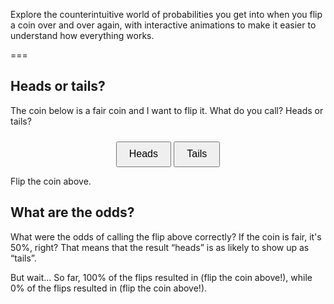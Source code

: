 Explore the counterintuitive world of probabilities you get into when you flip a coin over and over again, with interactive animations to make it easier to understand how everything works.

===

<script src="https://cdn.jsdelivr.net/npm/three@0.160.0/build/three.min.js"></script>

<style>
    canvas {
        display: block;
        margin: auto;
    }

    button {
        margin-top: 10px;
        padding: 0.6em 1.2em;
        font-size: 1rem;
        cursor: pointer;
    }
</style>

<script>
    class CoinArea {
        constructor(width, height) {
            this.scene = new THREE.Scene();
            this.camera = new THREE.PerspectiveCamera(45, width / height, 0.1, 1000);
            this.camera.position.z = 10;

            this.renderer = new THREE.WebGLRenderer({ antialias: true, alpha: true });
            this.renderer.setSize(width, height);

            this.ambient = new THREE.AmbientLight(0xffffff, 2);
            this.scene.add(this.ambient);

            this.coins = [];

            this.isAnimating = false;
            this.flipResults = null;
            this.animationStart = null;
            this.callback = null;
        }

        addToContainer(container) {
            container.appendChild(this.renderer.domElement);
        }

        addCoin(coin) {
            this.coins.push(coin);
            this.scene.add(coin.coin);
        }

        flipCoins(callback) {
            if (this.isAnimating) return;
            this.callback = callback;

            this.isAnimating = true;
            this.animationStart = performance.now();
            // Collect the results immediately but start animating afterwards.
            this.flipResults = this.coins.map((coin) => coin.flip());
            requestAnimationFrame((time) => {
                this.animateFlips(time);
            });
        }

        animateFlips(time) {
            if (!this.isAnimating) return;

            const duration = 1000;  // ms
            const progress = Math.min((time - this.animationStart) / duration, 1);
            this.coins.forEach((coin) => coin.animateFlip(progress));

            this.renderScene();

            if (progress < 1) requestAnimationFrame((time) => {
                this.animateFlips(time);
            });
            else this.animationCallback();
        }

        animationCallback() { // Called when the flip animation is done.
            console.log(`Flipping done, results were ${this.flipResults}.`)
            if (this.callback) this.callback(this.flipResults);
            this.isAnimating = false;
            this.flipResults = null;
            this.animationStart = null;
            this.callback = null;
        }

        renderScene() {
            this.renderer.render(this.scene, this.camera);
        }
    }

    class Coin {
        constructor(x = 0) {
            this.radius = 2;
            this.thickness = 0.3;
            this.segments = 64;

            this.geometry = new THREE.CylinderGeometry(this.radius, this.radius, this.thickness, this.segments, 1, false);
            this.coin = new THREE.Mesh(this.geometry, coinMaterials);
            this.coin.rotation.x = Math.PI / 2;
            this.coin.position.x = x;

            this.targetRotations = [0, 0, 0];
        }

        flip() {
            const isHeads = Math.random() < 0.5;
            this.targetRotations = [
                Math.PI / 2 + 2 * Math.PI * Math.floor(2 * Math.random()),  // x
                2 * Math.PI * Math.floor(2 * Math.random()),  // y
                (isHeads ? 0 : Math.PI) + 2 * Math.PI * Math.floor(2 + Math.random() * 4),  // z
            ];
            return isHeads;
        }

        animateFlip(progress) {  // Animate a flip based on the target rotations and current progress.
            const easedProgress = 1 - Math.pow(1 - progress, 3);
            //this.coin.rotation.x = easedProgress * this.targetRotations[0];
            //this.coin.rotation.y = easedProgress * this.targetRotations[1];
            this.coin.rotation.z = easedProgress * this.targetRotations[2];
        }
    }

    const loader = new THREE.TextureLoader();
    let headTexture, tailTexture;
    let texturesLoaded = 0;
    let coinMaterials;

    function onTextureLoad() {
        texturesLoaded += 1;
        if (texturesLoaded === 2) {
            createMaterials();
        }
    }

    headTexture = loader.load('/blog/_test/heads.svg', onTextureLoad);
    tailTexture = loader.load('/blog/_test/tails.svg', onTextureLoad);

    [headTexture, tailTexture].forEach(tex => {
        tex.rotation = Math.PI / 2;
        tex.center.set(0.5, 0.5);
        //tex.anisotropy = scene.renderer.capabilities.getMaxAnisotropy();
        tex.minFilter = THREE.LinearFilter;
    });

    let coinArea1;
    let coinArea2;

    function createMaterials() {
        // Textured materials
        const headMaterial = new THREE.MeshStandardMaterial({ map: headTexture });
        const tailMaterial = new THREE.MeshStandardMaterial({ map: tailTexture });

        // Edge material
        const edgeMaterial = new THREE.MeshStandardMaterial({ color: 0x000000 });
        // Material order must match group indices: [top (heads), side, bottom (tails)]
        coinMaterials = [edgeMaterial, headMaterial, tailMaterial];

        setUpScenes();
    }

    function setUpScenes() {
        coinArea1 = new CoinArea(400, 200);
        coinArea1.addToContainer(document.getElementById('container1'));

        coinArea1.addCoin(new Coin(0));
        coinArea1.renderScene();

        /*
        coinArea2 = new CoinArea(400, 200);
        coinArea2.addToContainer(document.getElementById('container2'));

        coinArea2.addCoin(new Coin(-5));
        coinArea2.addCoin(new Coin(0));
        coinArea2.addCoin(new Coin(5));
        coinArea2.renderScene();
        */
    }

    function callback1() {
        document.getElementById("span1").innerHTML = "Oi.";
    }

    function interactive1(guess) {
        // Delete the two guess buttons.
        document.querySelectorAll("#interactive1 > button").forEach((el) => el.remove());
        coinArea1.flipCoins((result) => {
            let result_name = result ? "heads" : "tails";
            let guess_name = guess ? "heads" : "tails";
            let result_span = document.getElementById("span1_1");
            if (result === guess) result_span.innerHTML = `Good guess, you called ${result_name} correctly!`;
            else result_span.innerHTML = `Wooops, you called ${guess_name} but got ${result_name}...`;

            document.getElementById("span1_2").innerHTML = result_name;
            document.getElementById("span1_3").innerHTML = !result ? "heads" : "tails";
        });
    }
</script>


## Heads or tails?

The coin below is a fair coin and I want to flip it.
What do you call?
Heads or tails?


<div id="interactive1" style="text-align:center">
<div id="container1"></div>
<button class="btn" onclick="interactive1(true)">Heads</button>
<button class="btn" onclick="interactive1(false)">Tails</button>
</div>

<span id="span1_1">Flip the coin above.</span>


## What are the odds?

What were the odds of calling the flip above correctly?
If the coin is fair, it's 50%, right?
That means that the result “heads” is as likely to show up as “tails”.

But wait...
So far, 100% of the flips resulted in <span id="span1_2">(flip the coin above!)</span>, while 0% of the flips resulted in <span id="span1_3">(flip the coin above!)</span>.
